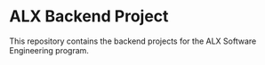 # ALX Backend Project

This repository contains the backend projects for the ALX Software Engineering program.
